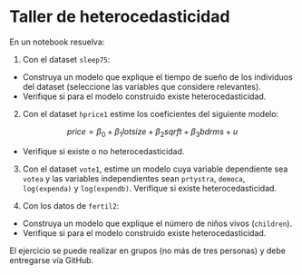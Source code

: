 # Taller de heterocedasticidad

En un notebook resuelva:

1. Con el dataset `sleep75`:
  - Construya un modelo que explique el tiempo de sueño de los individuos del dataset (seleccione las variables que considere relevantes).
  - Verifique si para el modelo construido existe heterocedasticidad.

2. Con el dataset `hprice1` estime los coeficientes del siguiente modelo:

$$price = \beta_0 + \beta_1lotsize + \beta_2sqrft +\beta_3bdrms + u$$
  - Verifique si existe o no heterocedasticidad.
 
3. Con el dataset `vote1`, estime un modelo cuya variable dependiente sea `votea` y las variables independientes sean `prtystra`, `democa`, `log(expenda)` y `log(expendb)`. Verifique si existe heterocedasticidad.

4. Con los datos de `fertil2`:
  - Construya un modelo que explique el número de niños vivos (`children`).
  - Verifique si para el modelo construido existe heterocedasticidad.

El ejercicio se puede realizar en grupos (no más de tres personas) y debe entregarse vía GitHub.

